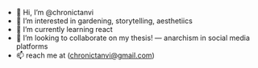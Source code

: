 - 👋 Hi, I’m @chronictanvi
- 👀 I’m interested in gardening, storytelling, aesthetiics 
- 🌱 I’m currently learning react 
- 💞️ I’m looking to collaborate on my thesis! — anarchism in social media platforms 
- 📫 reach me at (chronictanvi@gmail.com)

<!---
chronictanvi/chronictanvi is a ✨ special ✨ repository because its `README.md` (this file) appears on your GitHub profile.
You can click the Preview link to take a look at your changes.
--->
